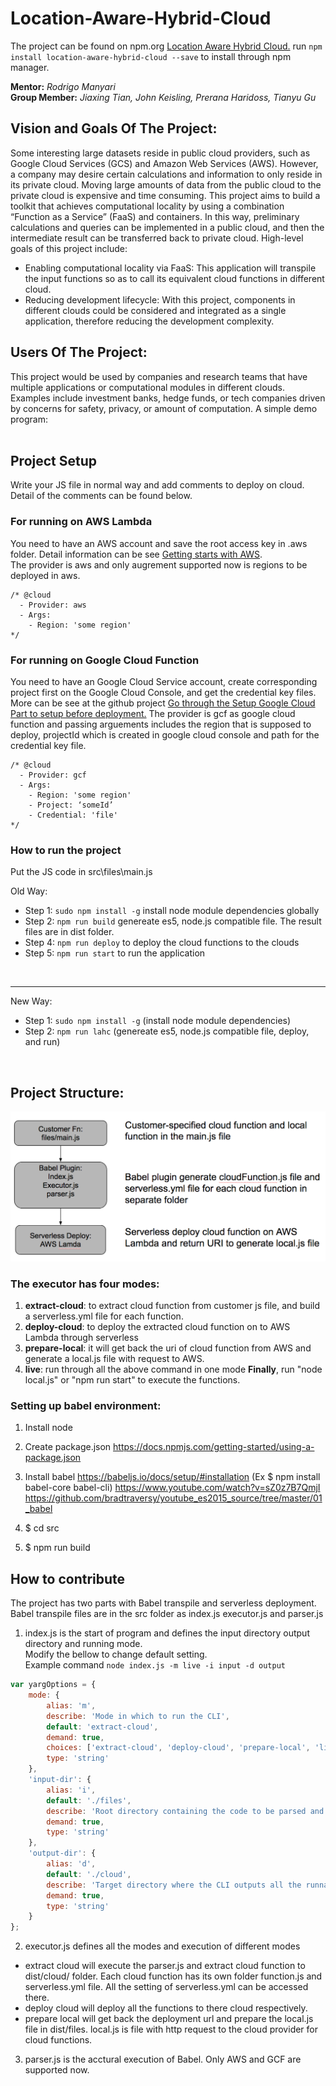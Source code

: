 # Location-Aware-Hybrid-Cloud
The project can be found on npm.org [Location Aware Hybrid Cloud.](https://www.npmjs.com/package/location-aware-hybrid-cloud)
run `npm install location-aware-hybrid-cloud --save` to install through npm manager.<br>

**Mentor:** *Rodrigo Manyari* <br>
**Group Member:** *Jiaxing Tian, John Keisling, Prerana Haridoss, Tianyu Gu* <br>

## Vision and Goals Of The Project:
Some interesting large datasets reside in public cloud providers, such as Google Cloud Services (GCS) and Amazon Web Services (AWS). However, a company may desire certain calculations and information to only reside in its private cloud. Moving large amounts of data from the public cloud to the private cloud is expensive and time consuming. This project aims to build a toolkit that achieves computational locality by using a combination “Function as a Service” (FaaS) and containers. In this way, preliminary calculations and queries can be implemented in a public cloud, and then the intermediate result can be transferred back to private cloud. High-level goals of this project include:
* Enabling computational locality via FaaS: This application will transpile the input functions so as to call its equivalent cloud functions in different cloud.
* Reducing development lifecycle: With this project, components in different clouds could be considered and integrated as a single application, therefore reducing the development complexity.

## Users Of The Project:

This project would be used by companies and research teams that have multiple
applications or computational modules in different clouds. Examples include investment banks, hedge funds, or tech companies driven by concerns for safety, privacy, or amount of computation.
A simple demo program:<br><br>

## Project Setup
Write your JS file in normal way and add comments to deploy on cloud. Detail of the comments can be found below.

### For running on AWS Lambda
You need to have an AWS account and save the root access key in .aws folder. Detail information can be see [Getting starts with AWS](http://docs.aws.amazon.com/gettingstarted/latest/awsgsg-intro/gsg-aws-intro.html).<br>
The provider is aws and only augrement supported now is regions to be deployed in aws.
```
/* @cloud 
  - Provider: aws
  - Args: 
    - Region: 'some region'
*/
```

### For running on Google Cloud Function
You need to have an Google Cloud Service account, create corresponding project first on the Google Cloud Console, and get the credential key files. More can be see at the github project [Go through the Setup Google Cloud Part to setup before deployment.](https://github.com/serverless/serverless-google-cloudfunctions)
The provider is gcf as google cloud function and passing arguements includes the region that is supposed to deploy, projectId which is created in google cloud console and path for the credential key file.
```
/* @cloud 
  - Provider: gcf
  - Args: 
    - Region: 'some region'
    - Project: ‘someId’
    - Credential: 'file'
*/
```
### How to run the project
Put the JS code in src\files\main.js  <br>

Old Way: <br />
* Step 1: `sudo npm install -g` install node module dependencies globally <br />
* Step 2: `npm run build` genereate es5, node.js compatible file. The result files are in dist folder. <br />
* Step 4: `npm run deploy` to deploy the cloud functions to the clouds <br>
* Step 5: `npm run start` to run the application <br>
<br>

***

New Way: <br />
* Step 1: ```sudo npm install -g``` (install node module dependencies) <br />
* Step 2: ```npm run lahc``` (genereate es5, node.js compatible file, deploy, and run) <br />
<br>

## Project Structure:
![Alt text](https://github.com/BU-CS-CE-528-2017/Location-Aware-Hybrid-Cloud/blob/master/system_architecture.png "System Architecture")

### The executor has four modes:
1. **extract-cloud**: to extract cloud function from customer js file, and build a serverless.yml file for each function.
2. **deploy-cloud**: to deploy the extracted cloud function on to AWS Lambda through serverless
3. **prepare-local**: it will get back the uri of cloud function from AWS and generate a local.js file with request to AWS.
4. **live**: run through all the above command in one mode
**Finally**, run "node local.js" or "npm run start" to execute the functions.

### Setting up babel environment:
1. Install node
2. Create package.json https://docs.npmjs.com/getting-started/using-a-package.json
3. Install babel https://babeljs.io/docs/setup/#installation  (Ex $ npm install babel-core babel-cli)
https://www.youtube.com/watch?v=sZ0z7B7QmjI
https://github.com/bradtraversy/youtube_es2015_source/tree/master/01_babel
  
4. $ cd src
5. $ npm run build

## How to contribute
The project has two parts with Babel transpile and serverless deployment. 
Babel transpile files are in the src folder as index.js executor.js and parser.js <br>
1. index.js is the start of program and defines the input directory output directory and running mode.<br>
Modify the bellow to change default setting.<br>
Example command `node index.js -m live -i input -d output`

```javascript
var yargOptions = {
	mode: {
		alias: 'm',
		describe: 'Mode in which to run the CLI',
		default: 'extract-cloud',
		demand: true,
		choices: ['extract-cloud', 'deploy-cloud', 'prepare-local', 'live'],
		type: 'string'
	},
	'input-dir': {
		alias: 'i',
		default: './files',
		describe: 'Root directory containing the code to be parsed and deployed',
		demand: true,
		type: 'string'
	},
	'output-dir': {
		alias: 'd',
		default: './cloud',
		describe: 'Target directory where the CLI outputs all the runnable files',
		demand: true,
		type: 'string'
	}
};
```
2. executor.js defines all the modes and execution of different modes
  * extract cloud will execute the parser.js and extract cloud function to dist/cloud/ folder. Each cloud function has its own folder function.js and serverless.yml file. All the setting of serverless.yml can be accessed there. 
  * deploy cloud will deploy all the functions to there cloud respectively. 
  * prepare local will get back the deployment url and prepare the local.js file in dist/files. local.js is file with http request to the cloud provider for cloud functions. 
 
3. parser.js is the acctural execution of Babel. Only AWS and GCF are supported now. 

